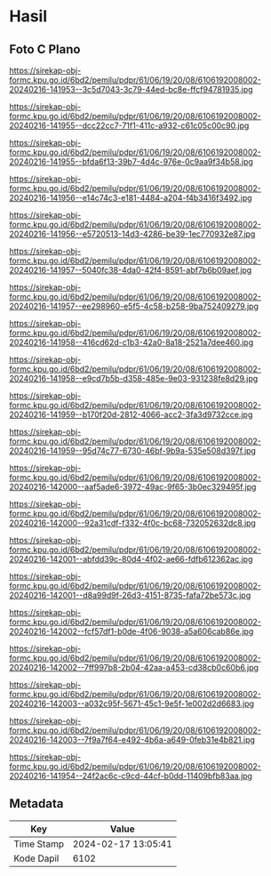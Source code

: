 # Hasil

## Foto C Plano

https://sirekap-obj-formc.kpu.go.id/6bd2/pemilu/pdpr/61/06/19/20/08/6106192008002-20240216-141953--3c5d7043-3c79-44ed-bc8e-ffcf94781935.jpg

https://sirekap-obj-formc.kpu.go.id/6bd2/pemilu/pdpr/61/06/19/20/08/6106192008002-20240216-141955--dcc22cc7-71f1-411c-a932-c61c05c00c90.jpg

https://sirekap-obj-formc.kpu.go.id/6bd2/pemilu/pdpr/61/06/19/20/08/6106192008002-20240216-141955--bfda6f13-39b7-4d4c-976e-0c9aa9f34b58.jpg

https://sirekap-obj-formc.kpu.go.id/6bd2/pemilu/pdpr/61/06/19/20/08/6106192008002-20240216-141956--e14c74c3-e181-4484-a204-f4b3416f3492.jpg

https://sirekap-obj-formc.kpu.go.id/6bd2/pemilu/pdpr/61/06/19/20/08/6106192008002-20240216-141956--e5720513-14d3-4286-be39-1ec770932e87.jpg

https://sirekap-obj-formc.kpu.go.id/6bd2/pemilu/pdpr/61/06/19/20/08/6106192008002-20240216-141957--5040fc38-4da0-42f4-8591-abf7b6b09aef.jpg

https://sirekap-obj-formc.kpu.go.id/6bd2/pemilu/pdpr/61/06/19/20/08/6106192008002-20240216-141957--ee298960-e5f5-4c58-b258-9ba752409279.jpg

https://sirekap-obj-formc.kpu.go.id/6bd2/pemilu/pdpr/61/06/19/20/08/6106192008002-20240216-141958--416cd62d-c1b3-42a0-8a18-2521a7dee460.jpg

https://sirekap-obj-formc.kpu.go.id/6bd2/pemilu/pdpr/61/06/19/20/08/6106192008002-20240216-141958--e9cd7b5b-d358-485e-9e03-931238fe8d29.jpg

https://sirekap-obj-formc.kpu.go.id/6bd2/pemilu/pdpr/61/06/19/20/08/6106192008002-20240216-141959--b170f20d-2812-4066-acc2-3fa3d9732cce.jpg

https://sirekap-obj-formc.kpu.go.id/6bd2/pemilu/pdpr/61/06/19/20/08/6106192008002-20240216-141959--95d74c77-6730-46bf-9b9a-535e508d397f.jpg

https://sirekap-obj-formc.kpu.go.id/6bd2/pemilu/pdpr/61/06/19/20/08/6106192008002-20240216-142000--aaf5ade6-3972-49ac-9f65-3b0ec329495f.jpg

https://sirekap-obj-formc.kpu.go.id/6bd2/pemilu/pdpr/61/06/19/20/08/6106192008002-20240216-142000--92a31cdf-f332-4f0c-bc68-732052632dc8.jpg

https://sirekap-obj-formc.kpu.go.id/6bd2/pemilu/pdpr/61/06/19/20/08/6106192008002-20240216-142001--abfdd39c-80d4-4f02-ae66-fdfb612362ac.jpg

https://sirekap-obj-formc.kpu.go.id/6bd2/pemilu/pdpr/61/06/19/20/08/6106192008002-20240216-142001--d8a99d9f-26d3-4151-8735-fafa72be573c.jpg

https://sirekap-obj-formc.kpu.go.id/6bd2/pemilu/pdpr/61/06/19/20/08/6106192008002-20240216-142002--fcf57df1-b0de-4f06-9038-a5a606cab86e.jpg

https://sirekap-obj-formc.kpu.go.id/6bd2/pemilu/pdpr/61/06/19/20/08/6106192008002-20240216-142002--7ff997b8-2b04-42aa-a453-cd38cb0c60b6.jpg

https://sirekap-obj-formc.kpu.go.id/6bd2/pemilu/pdpr/61/06/19/20/08/6106192008002-20240216-142003--a032c95f-5671-45c1-9e5f-1e002d2d6683.jpg

https://sirekap-obj-formc.kpu.go.id/6bd2/pemilu/pdpr/61/06/19/20/08/6106192008002-20240216-142003--7f9a7f64-e492-4b6a-a649-0feb31e4b821.jpg

https://sirekap-obj-formc.kpu.go.id/6bd2/pemilu/pdpr/61/06/19/20/08/6106192008002-20240216-141954--24f2ac6c-c9cd-44cf-b0dd-11409bfb83aa.jpg


## Metadata

| Key        | Value               |
| ---------- | ------------------- |
| Time Stamp | 2024-02-17 13:05:41 |
| Kode Dapil | 6102                |



